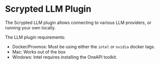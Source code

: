 # Scrypted LLM Plugin

The Scrypted LLM plugin allows connecting to various LLM providers, or running your own locally.

The LLM plugin requirements:

* Docker/Proxmox: Must be using either the `intel` or `nvidia` docker tags.
* Mac: Works out of the box
* Windows: Intel requires installing the OneAPI toolkit.
